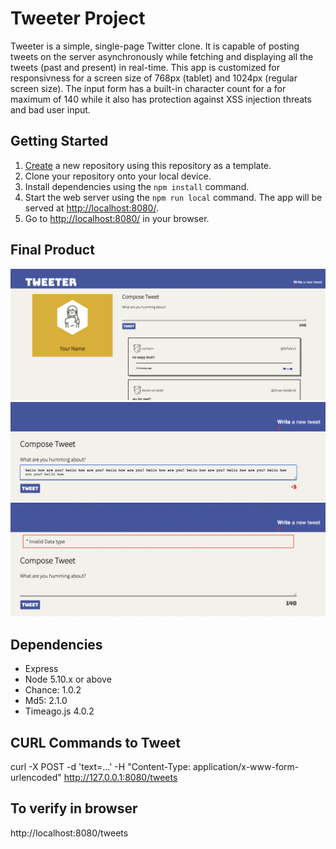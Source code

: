 # Tweeter Project

Tweeter is a simple, single-page Twitter clone. It is capable of posting tweets on the server asynchronously while fetching and displaying all the tweets (past and present) in real-time. This app is customized for responsivness for a screen size of 768px (tablet) and 1024px (regular screen size). The input form has a built-in character count for a for maximum of 140 while it also has protection against XSS injection threats and bad user input.

## Getting Started

1. [Create](https://docs.github.com/en/repositories/creating-and-managing-repositories/creating-a-repository-from-a-template) a new repository using this repository as a template.
2. Clone your repository onto your local device.
3. Install dependencies using the `npm install` command.
3. Start the web server using the `npm run local` command. The app will be served at <http://localhost:8080/>.
4. Go to <http://localhost:8080/> in your browser.

## Final Product

!["Main Page"](https://github.com/ZaSal1990/tweeter/blob/fc72f0cf96038092eb2b75ed2fa3dab5438e2c51/public/images/main_page.png)
!["Character Counter"](https://github.com/ZaSal1990/tweeter/blob/fc72f0cf96038092eb2b75ed2fa3dab5438e2c51/public/images/character_counter.png)
!["Error Handling"](https://github.com/ZaSal1990/tweeter/blob/fc72f0cf96038092eb2b75ed2fa3dab5438e2c51/public/images/error_handling.png)

## Dependencies

- Express
- Node 5.10.x or above
- Chance: 1.0.2
- Md5: 2.1.0
- Timeago.js 4.0.2

## CURL Commands to Tweet
curl -X POST -d 'text=...' -H "Content-Type: application/x-www-form-urlencoded" http://127.0.0.1:8080/tweets

## To verify in browser
http://localhost:8080/tweets 


##